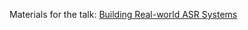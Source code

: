 Materials for the talk: [Building Real-world ASR Systems](https://www.airmeet.com/e/4c49d310-2993-11eb-ac75-df2d6b316215)
